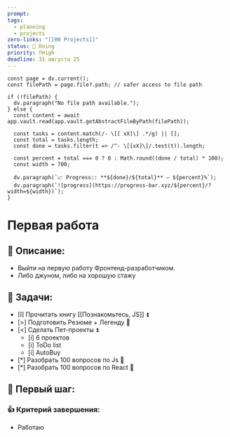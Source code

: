 ```yaml
---
prompt: 
tags:
  - planning
  - projects
zero-links: "[[00 Projects]]"
status: 📌 Doing
priority: ‼️High
deadline: 31 августа 25
---
```

```dataviewjs
const page = dv.current();
const filePath = page.file?.path; // safer access to file path

if (!filePath) {
  dv.paragraph("No file path available.");
} else {
  const content = await app.vault.read(app.vault.getAbstractFileByPath(filePath));
  
  const tasks = content.match(/- \[[ xX]\] .*/g) || [];
  const total = tasks.length;
  const done = tasks.filter(t => /^- \[[xX]\]/.test(t)).length;
  
  const percent = total === 0 ? 0 : Math.round((done / total) * 100);
  const width = 700;
  
  dv.paragraph(`📈 Progress:: **${done}/${total}** — ${percent}%`);
  dv.paragraph(`![progress](https://progress-bar.xyz/${percent}/?width=${width})`);
}

```
# Первая работа
## 📑 Описание:
- Выйти на первую работу Фронтенд-разработчиком.
- Либо джуном, либо на хорошую стажу

## 📅 Задачи:
- [I] Прочитать книгу [[Познакомьтесь, JS]] ⏫ 
- [>] Подготовить Резюме + Легенду 🔽 
- [<] Сделать Пет-проекты ⏫ 
	- [i] 6 проектов
	- [i] ToDo list
	- [i] AutoBuy
- [*] Разобрать 100 вопросов по Js 🔺 
- [*] Разобрать 100 вопросов по React 🔺 

## 🥇 Первый шаг:


### 👍 Критерий завершения:
- Работаю


